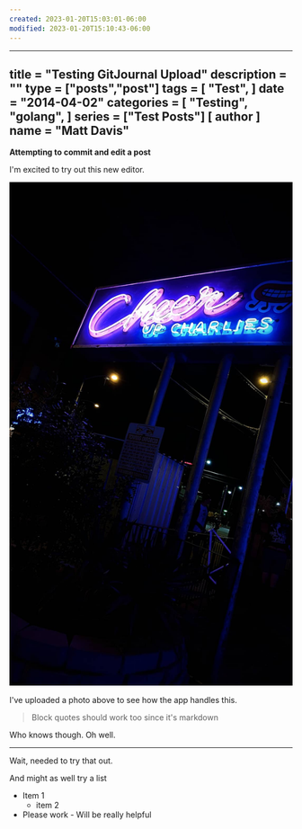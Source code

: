 ```yaml
---
created: 2023-01-20T15:03:01-06:00
modified: 2023-01-20T15:10:43-06:00
---
```


---
title = "Testing GitJournal Upload"
description = ""
type = ["posts","post"]
tags = [
    "Test",
]
date = "2014-04-02"
categories = [
    "Testing",
    "golang",
]
series = ["Test Posts"]
[ author ]
  name = "Matt Davis"
---

**Attempting to commit and edit a post**

I'm excited to try out this new editor. 

![Image](./d7bd3b4a8475f5a9d6f9a910195681c4.jpg) 

I've uploaded a photo above to see how the app handles this.

> Block quotes should work too since it's markdown

Who knows though. Oh well.

---

Wait, needed to try that out.

And might as well try a list

- Item 1
    - item 2
- Please work
       - Will be really helpful
